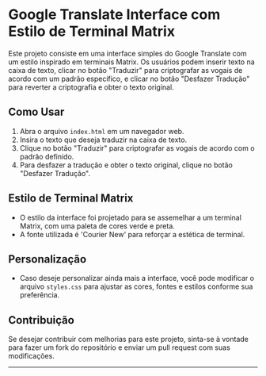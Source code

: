 # Google Translate Interface com Estilo de Terminal Matrix

Este projeto consiste em uma interface simples do Google Translate com um estilo inspirado em terminais Matrix. Os usuários podem inserir texto na caixa de texto, clicar no botão "Traduzir" para criptografar as vogais de acordo com um padrão específico, e clicar no botão "Desfazer Tradução" para reverter a criptografia e obter o texto original.

## Como Usar

1. Abra o arquivo `index.html` em um navegador web.
2. Insira o texto que deseja traduzir na caixa de texto.
3. Clique no botão "Traduzir" para criptografar as vogais de acordo com o padrão definido.
4. Para desfazer a tradução e obter o texto original, clique no botão "Desfazer Tradução".

## Estilo de Terminal Matrix

- O estilo da interface foi projetado para se assemelhar a um terminal Matrix, com uma paleta de cores verde e preta.
- A fonte utilizada é 'Courier New' para reforçar a estética de terminal.

## Personalização

- Caso deseje personalizar ainda mais a interface, você pode modificar o arquivo `styles.css` para ajustar as cores, fontes e estilos conforme sua preferência.

## Contribuição

Se desejar contribuir com melhorias para este projeto, sinta-se à vontade para fazer um fork do repositório e enviar um pull request com suas modificações.

---
